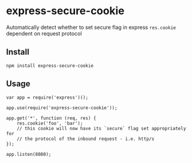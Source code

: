 # express-secure-cookie
Automatically detect whether to set secure flag in express `res.cookie` dependent on request protocol

## Install

```
npm install express-secure-cookie
```

## Usage

```
var app = require('express')();

app.use(require('express-secure-cookie'));

app.get('*', function (req, res) {
    res.cookie('foo', 'bar');
    // this cookie will now have its `secure` flag set appropriately for
    // the protocol of the inbound request - i.e. http/s
});

app.listen(8080);
```